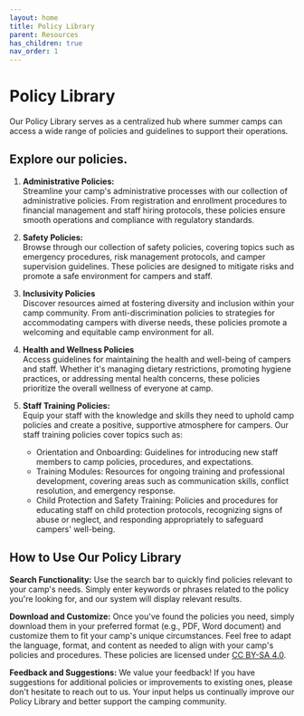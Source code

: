 ```yaml
---
layout: home
title: Policy Library
parent: Resources
has_children: true
nav_order: 1
---
```


# **Policy Library**  

Our Policy Library serves as a centralized hub where summer camps can access a wide range of policies and guidelines to support their operations.  
 
## Explore our policies.  

1. **Administrative Policies:**  
   Streamline your camp's administrative processes with our collection of administrative policies. From registration and enrollment procedures to financial management and staff hiring protocols, these policies ensure smooth operations and compliance with regulatory standards.
   
2. **Safety Policies:**  
   Browse through our collection of safety policies, covering topics such as emergency procedures, risk management protocols, and camper supervision guidelines. These policies are designed to mitigate risks and promote a safe environment for campers and staff.
   
3. **Inclusivity Policies**  
   Discover resources aimed at fostering diversity and inclusion within your camp community. From anti-discrimination policies to strategies for accommodating campers with diverse needs, these policies promote a welcoming and equitable camp environment for all.  
  
4.  **Health and Wellness Policies**  
   Access guidelines for maintaining the health and well-being of campers and staff. Whether it's managing dietary restrictions, promoting hygiene practices, or addressing mental health concerns, these policies prioritize the overall wellness of everyone at camp.  

5. **Staff Training Policies:**  
   Equip your staff with the knowledge and skills they need to uphold camp policies and create a positive, supportive atmosphere for campers. Our staff training policies cover topics such as:  
      - Orientation and Onboarding: Guidelines for introducing new staff members to camp policies, procedures, and expectations.  
      - Training Modules: Resources for ongoing training and professional development, covering areas such as communication skills, conflict resolution, and emergency response.  
      - Child Protection and Safety Training: Policies and procedures for educating staff on child protection protocols, recognizing signs of abuse or neglect, and responding appropriately to safeguard campers' well-being.  

## How to Use Our Policy Library  

**Search Functionality:** Use the search bar to quickly find policies relevant to your camp's needs. Simply enter keywords or phrases related to the policy you're looking for, and our system will display relevant results.  

**Download and Customize:** Once you've found the policies you need, simply download them in your preferred format (e.g., PDF, Word document) and customize them to fit your camp's unique circumstances. Feel free to adapt the language, format, and content as needed to align with your camp's policies and procedures. These policies are licensed under [CC BY-SA 4.0](http://creativecommons.org/licenses/by-sa/4.0/).  

**Feedback and Suggestions:** We value your feedback! If you have suggestions for additional policies or improvements to existing ones, please don't hesitate to reach out to us. Your input helps us continually improve our Policy Library and better support the camping community.  

